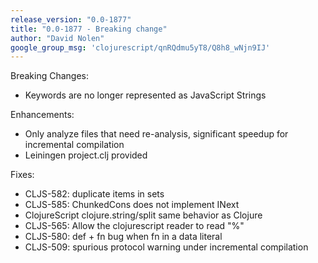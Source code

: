 ```yaml
---
release_version: "0.0-1877"
title: "0.0-1877 - Breaking change"
author: "David Nolen"
google_group_msg: 'clojurescript/qnRQdmu5yT8/Q8h8_wNjn9IJ'
---
```


Breaking Changes:

* Keywords are no longer represented as JavaScript Strings

Enhancements:

* Only analyze files that need re-analysis, significant speedup for incremental compilation
* Leiningen project.clj provided

Fixes:

* CLJS-582: duplicate items in sets
* CLJS-585: ChunkedCons does not implement INext
* ClojureScript clojure.string/split same behavior as Clojure
* CLJS-565: Allow the clojurescript reader to read "%"
* CLJS-580: def + fn bug when fn in a data literal
* CLJS-509: spurious protocol warning under incremental compilation

